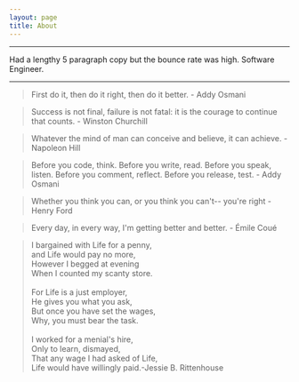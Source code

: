 ```yaml
---
layout: page
title: About
---
```

<hr />
Had a lengthy 5 paragraph copy but the bounce rate was high.
Software Engineer.
<hr />

> First do it, then do it right, then do it better. <span class="quote-author">- Addy Osmani</span>


> Success is not final, failure is not fatal: it is the courage to continue that counts. <span class="quote-author">- Winston Churchill</span>


> Whatever the mind of man can conceive and believe, it can achieve. <span class="quote-author">- Napoleon Hill</span>


> Before you code, think. Before you write, read. Before you speak, listen. Before you comment, reflect. Before you release, test. <span class="quote-author">- Addy Osmani</span>


> Whether you think you can, or you think you can't-- you're right <span class="quote-author">- Henry Ford</span>


> Every day, in every way, I'm getting better and better. <span class="quote-author">- &Eacute;mile Cou&eacute;</span>


> I bargained with Life for a penny, <br /> and Life would pay no more, <br /> However I begged at evening <br /> When I counted my scanty store. <br /><br /> For Life is a just employer, <br />He gives you what you ask, <br />But once you have set the wages,<br />Why, you must bear the task.<br /><br />I worked for a menial's hire, <br />Only to learn, dismayed,<br />That any wage I had asked of Life,<br />Life would have willingly paid.<span class="quote-author">-Jessie B. Rittenhouse</span>


